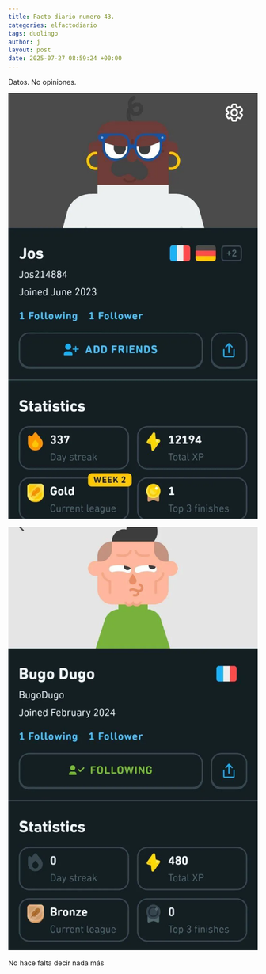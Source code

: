 ```yaml
---
title: Facto diario numero 43.
categories: elfactodiario
tags: duolingo
author: j
layout: post
date: 2025-07-27 08:59:24 +00:00
---
```

Datos. No opiniones.

![2025_07_27_08_59_33_untitled-1.webp](/assets/2025_07_27_08_59_33_untitled-1.webp)

![2025_07_27_08_59_33_untitled-2.webp](/assets/2025_07_27_08_59_33_untitled-2.webp)

No hace falta decir nada más
